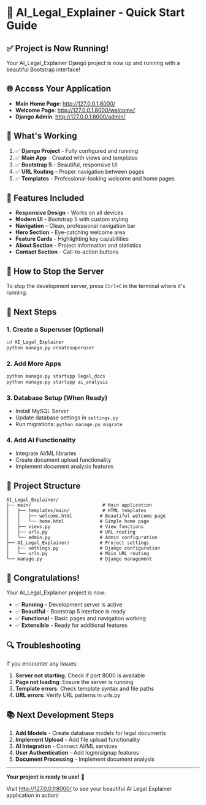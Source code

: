 # 🚀 AI_Legal_Explainer - Quick Start Guide

## ✅ Project is Now Running!

Your AI_Legal_Explainer Django project is now up and running with a beautiful Bootstrap interface!

## 🌐 Access Your Application

- **Main Home Page**: http://127.0.0.1:8000/
- **Welcome Page**: http://127.0.0.1:8000/welcome/
- **Django Admin**: http://127.0.0.1:8000/admin/

## 🎯 What's Working

1. ✅ **Django Project** - Fully configured and running
2. ✅ **Main App** - Created with views and templates
3. ✅ **Bootstrap 5** - Beautiful, responsive UI
4. ✅ **URL Routing** - Proper navigation between pages
5. ✅ **Templates** - Professional-looking welcome and home pages

## 🎨 Features Included

- **Responsive Design** - Works on all devices
- **Modern UI** - Bootstrap 5 with custom styling
- **Navigation** - Clean, professional navigation bar
- **Hero Section** - Eye-catching welcome area
- **Feature Cards** - Highlighting key capabilities
- **About Section** - Project information and statistics
- **Contact Section** - Call-to-action buttons

## 🔧 How to Stop the Server

To stop the development server, press `Ctrl+C` in the terminal where it's running.

## 🚀 Next Steps

### 1. **Create a Superuser** (Optional)
```bash
cd AI_Legal_Explainer
python manage.py createsuperuser
```

### 2. **Add More Apps**
```bash
python manage.py startapp legal_docs
python manage.py startapp ai_analysis
```

### 3. **Database Setup** (When Ready)
- Install MySQL Server
- Update database settings in `settings.py`
- Run migrations: `python manage.py migrate`

### 4. **Add AI Functionality**
- Integrate AI/ML libraries
- Create document upload functionality
- Implement document analysis features

## 📁 Project Structure

```
AI_Legal_Explainer/
├── main/                          # Main application
│   ├── templates/main/            # HTML templates
│   │   ├── welcome.html          # Beautiful welcome page
│   │   └── home.html             # Simple home page
│   ├── views.py                  # View functions
│   ├── urls.py                   # URL routing
│   └── admin.py                  # Admin configuration
├── AI_Legal_Explainer/           # Project settings
│   ├── settings.py               # Django configuration
│   └── urls.py                   # Main URL routing
└── manage.py                     # Django management
```

## 🎉 Congratulations!

Your AI_Legal_Explainer project is now:
- ✅ **Running** - Development server is active
- ✅ **Beautiful** - Bootstrap 5 interface is ready
- ✅ **Functional** - Basic pages and navigation working
- ✅ **Extensible** - Ready for additional features

## 🔍 Troubleshooting

If you encounter any issues:

1. **Server not starting**: Check if port 8000 is available
2. **Page not loading**: Ensure the server is running
3. **Template errors**: Check template syntax and file paths
4. **URL errors**: Verify URL patterns in urls.py

## 📚 Next Development Steps

1. **Add Models** - Create database models for legal documents
2. **Implement Upload** - Add file upload functionality
3. **AI Integration** - Connect AI/ML services
4. **User Authentication** - Add login/signup features
5. **Document Processing** - Implement document analysis

---

**Your project is ready to use!** 🎊

Visit http://127.0.0.1:8000/ to see your beautiful AI Legal Explainer application in action!

